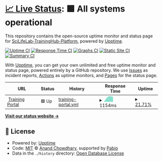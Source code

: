# [📈 Live Status](https://SciLifeLab-TrainingHub-Platform.github.io/upptime-monitoring): <!--live status--> **🟩 All systems operational**

This repository contains the open-source uptime monitor and status page for [SciLifeLab-TrainingHub-Platform](https://SciLifeLab-TrainingHub-Platform.github.io/upptime-monitoring), powered by [Upptime](https://github.com/upptime/upptime).

[![Uptime CI](https://github.com/SciLifeLab-TrainingHub-Platform/upptime-monitoring/workflows/Uptime%20CI/badge.svg)](https://github.com/SciLifeLab-TrainingHub-Platform/upptime-monitoring/actions?query=workflow%3A%22Uptime+CI%22)
[![Response Time CI](https://github.com/SciLifeLab-TrainingHub-Platform/upptime-monitoring/workflows/Response%20Time%20CI/badge.svg)](https://github.com/SciLifeLab-TrainingHub-Platform/upptime-monitoring/actions?query=workflow%3A%22Response+Time+CI%22)
[![Graphs CI](https://github.com/SciLifeLab-TrainingHub-Platform/upptime-monitoring/workflows/Graphs%20CI/badge.svg)](https://github.com/SciLifeLab-TrainingHub-Platform/upptime-monitoring/actions?query=workflow%3A%22Graphs+CI%22)
[![Static Site CI](https://github.com/SciLifeLab-TrainingHub-Platform/upptime-monitoring/workflows/Static%20Site%20CI/badge.svg)](https://github.com/SciLifeLab-TrainingHub-Platform/upptime-monitoring/actions?query=workflow%3A%22Static+Site+CI%22)
[![Summary CI](https://github.com/SciLifeLab-TrainingHub-Platform/upptime-monitoring/workflows/Summary%20CI/badge.svg)](https://github.com/SciLifeLab-TrainingHub-Platform/upptime-monitoring/actions?query=workflow%3A%22Summary+CI%22)

With [Upptime](https://upptime.js.org), you can get your own unlimited and free uptime monitor and status page, powered entirely by a GitHub repository. We use [Issues](https://github.com/SciLifeLab-TrainingHub-Platform/upptime-monitoring/issues) as incident reports, [Actions](https://github.com/SciLifeLab-TrainingHub-Platform/upptime-monitoring/actions) as uptime monitors, and [Pages](https://SciLifeLab-TrainingHub-Platform.github.io/upptime-monitoring) for the status page.

<!--start: status pages-->
<!-- This summary is generated by Upptime (https://github.com/upptime/upptime) -->
<!-- Do not edit this manually, your changes will be overwritten -->
<!-- prettier-ignore -->
| URL | Status | History | Response Time | Uptime |
| --- | ------ | ------- | ------------- | ------ |
| <img alt="" src="https://icons.duckduckgo.com/ip3/training.scilifelab.se.ico" height="13"> [Training Portal](https://training.scilifelab.se) | 🟩 Up | [training-portal.yml](https://github.com/SciLifeLab-TrainingHub-Platform/upptime-monitoring/commits/HEAD/history/training-portal.yml) | <details><summary><img alt="Response time graph" src="./graphs/training-portal/response-time-week.png" height="20"> 1154ms</summary><br><a href="https://SciLifeLab-TrainingHub-Platform.github.io/upptime-monitoring/history/training-portal"><img alt="Response time 1154" src="https://img.shields.io/endpoint?url=https%3A%2F%2Fraw.githubusercontent.com%2FSciLifeLab-TrainingHub-Platform%2Fupptime-monitoring%2FHEAD%2Fapi%2Ftraining-portal%2Fresponse-time.json"></a><br><a href="https://SciLifeLab-TrainingHub-Platform.github.io/upptime-monitoring/history/training-portal"><img alt="24-hour response time 1154" src="https://img.shields.io/endpoint?url=https%3A%2F%2Fraw.githubusercontent.com%2FSciLifeLab-TrainingHub-Platform%2Fupptime-monitoring%2FHEAD%2Fapi%2Ftraining-portal%2Fresponse-time-day.json"></a><br><a href="https://SciLifeLab-TrainingHub-Platform.github.io/upptime-monitoring/history/training-portal"><img alt="7-day response time 1154" src="https://img.shields.io/endpoint?url=https%3A%2F%2Fraw.githubusercontent.com%2FSciLifeLab-TrainingHub-Platform%2Fupptime-monitoring%2FHEAD%2Fapi%2Ftraining-portal%2Fresponse-time-week.json"></a><br><a href="https://SciLifeLab-TrainingHub-Platform.github.io/upptime-monitoring/history/training-portal"><img alt="30-day response time 1154" src="https://img.shields.io/endpoint?url=https%3A%2F%2Fraw.githubusercontent.com%2FSciLifeLab-TrainingHub-Platform%2Fupptime-monitoring%2FHEAD%2Fapi%2Ftraining-portal%2Fresponse-time-month.json"></a><br><a href="https://SciLifeLab-TrainingHub-Platform.github.io/upptime-monitoring/history/training-portal"><img alt="1-year response time 1154" src="https://img.shields.io/endpoint?url=https%3A%2F%2Fraw.githubusercontent.com%2FSciLifeLab-TrainingHub-Platform%2Fupptime-monitoring%2FHEAD%2Fapi%2Ftraining-portal%2Fresponse-time-year.json"></a></details> | <details><summary><a href="https://SciLifeLab-TrainingHub-Platform.github.io/upptime-monitoring/history/training-portal">21.71%</a></summary><a href="https://SciLifeLab-TrainingHub-Platform.github.io/upptime-monitoring/history/training-portal"><img alt="All-time uptime 21.71%" src="https://img.shields.io/endpoint?url=https%3A%2F%2Fraw.githubusercontent.com%2FSciLifeLab-TrainingHub-Platform%2Fupptime-monitoring%2FHEAD%2Fapi%2Ftraining-portal%2Fuptime.json"></a><br><a href="https://SciLifeLab-TrainingHub-Platform.github.io/upptime-monitoring/history/training-portal"><img alt="24-hour uptime 21.71%" src="https://img.shields.io/endpoint?url=https%3A%2F%2Fraw.githubusercontent.com%2FSciLifeLab-TrainingHub-Platform%2Fupptime-monitoring%2FHEAD%2Fapi%2Ftraining-portal%2Fuptime-day.json"></a><br><a href="https://SciLifeLab-TrainingHub-Platform.github.io/upptime-monitoring/history/training-portal"><img alt="7-day uptime 21.71%" src="https://img.shields.io/endpoint?url=https%3A%2F%2Fraw.githubusercontent.com%2FSciLifeLab-TrainingHub-Platform%2Fupptime-monitoring%2FHEAD%2Fapi%2Ftraining-portal%2Fuptime-week.json"></a><br><a href="https://SciLifeLab-TrainingHub-Platform.github.io/upptime-monitoring/history/training-portal"><img alt="30-day uptime 21.71%" src="https://img.shields.io/endpoint?url=https%3A%2F%2Fraw.githubusercontent.com%2FSciLifeLab-TrainingHub-Platform%2Fupptime-monitoring%2FHEAD%2Fapi%2Ftraining-portal%2Fuptime-month.json"></a><br><a href="https://SciLifeLab-TrainingHub-Platform.github.io/upptime-monitoring/history/training-portal"><img alt="1-year uptime 21.71%" src="https://img.shields.io/endpoint?url=https%3A%2F%2Fraw.githubusercontent.com%2FSciLifeLab-TrainingHub-Platform%2Fupptime-monitoring%2FHEAD%2Fapi%2Ftraining-portal%2Fuptime-year.json"></a></details>

<!--end: status pages-->

[**Visit our status website →**](https://SciLifeLab-TrainingHub-Platform.github.io/upptime-monitoring)

## 📄 License

- Powered by: [Upptime](https://github.com/upptime/upptime)
- Code: [MIT](./LICENSE) © [Anand Chowdhary](https://anandchowdhary.com), supported by [Pabio](https://pabio.com)
- Data in the `./history` directory: [Open Database License](https://opendatacommons.org/licenses/odbl/1-0/)
